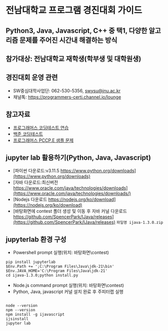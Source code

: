 # 전남대학교 프로그램 경진대회 가이드
## Python3, Java, Javascript, C++ 중 택1, 다양한 알고리즘 문제를 주어진 시간내 해결하는 방식
## 참가대상: 전남대학교 재학생(학부생 및 대학원생)
## 경진대회 운영 관련
  - SW중심대학사업단: 062-530-5356, swysu@jnu.ac.kr
  - 채널톡: https://programmers-certi.channel.io/lounge

## 참고자료
  - [프로그래머스 코딩테스트 연습](https://school.programmers.co.kr/learn/challenges?order=recent&page=1)
  - [백준 코딩테스트](https://www.acmicpc.net/)
  - [프로그래머스 PCCP.E 샘플 문제](https://certi.programmers.co.kr/about/sample)

## jupyter lab 활용하기(Python, Java, Javascript)
  - [파이썬 다운로드:v3.11.5 https://www.python.org/downloads](https://www.python.org/downloads)
  - [자바 다운로드:최신버전 https://www.oracle.com/java/technologies/downloads](https://www.oracle.com/java/technologies/downloads/)
  - [Nodejs 다운로드 https://nodejs.org/ko/download](https://nodejs.org/ko/download)
  - [바탕화면에 contest 폴더 생성 및 이동 후 자바 커널 다운로드 https://github.com/SpencerPark/IJava/releases](https://github.com/SpencerPark/IJava/releases) `파일명 ijava-1.3.0.zip`  

## jupyterlab 환경 구성
  - Powershell prompt 실행(위치: 바탕화면\contest)  
```
pip install jupyterlab
$Env.Path += ';C:\Program Files\Java\jdk-21\bin'
$Env.JAVA_HOME='C:\Program Files\Java\jdk-21'
cd ijava-1.3.0;python install.py
```
  - Node.js command prompt 실행(위치: 바탕화면\contest)
  - Python, Java, javascript 커널 설치 완료 후 주피터랩 실행  
```

node --version
npm --version
npm install -g ijavascript
ijsinstall
jupyter lab
```


